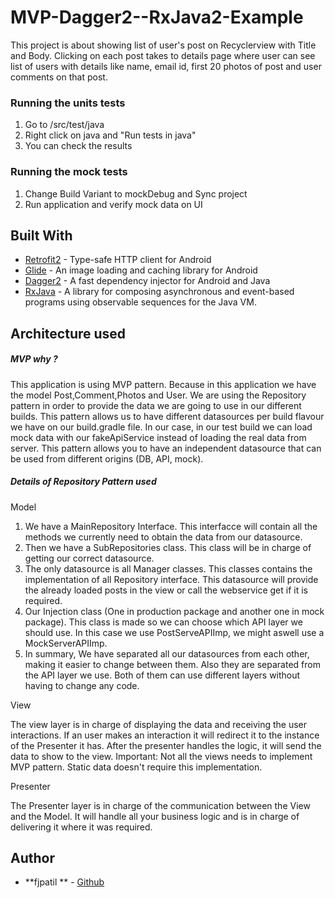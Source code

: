 # MVP-Dagger2--RxJava2-Example

This project is about showing list of user's post on Recyclerview with Title and Body. Clicking on each post takes to details page where user can see list of users with details like name, email id, first 20 photos of post and user comments on that post.

### Running the units tests

1. Go to /src/test/java
2. Right click on java and "Run tests in java"
3. You can check the results

###  Running the mock tests


   1. Change Build Variant to mockDebug and Sync project
   2. Run application and verify mock data on UI

## Built With

* [Retrofit2](https://github.com/square/retrofit) - Type-safe HTTP client for Android
* [Glide](https://github.com/bumptech/glide) - An image loading and caching library for Android
* [Dagger2](https://github.com/google/dagger) - A fast dependency injector for Android and Java
* [RxJava](https://github.com/ReactiveX/RxJava) - A library for composing asynchronous and event-based programs using observable sequences for the Java VM.


## Architecture used
##### MVP why ?

This application is using MVP pattern. Because in this application we have the model Post,Comment,Photos and User. We are using the Repository pattern in order to provide the data we are going to use in our different builds. This pattern allows us to have different datasources per build flavour we have on our build.gradle file. In our case, in our test build we can load mock data with our fakeApiService instead of loading the real data from server. This pattern allows you to have an independent datasource that can be used from different origins (DB, API, mock).

##### Details of Repository Pattern used

Model

1.  We have a MainRepository Interface. This interfacce will contain all the methods we currently need to obtain the data from our datasource.
2.  Then we have a SubRepositories class. This class will be in charge of getting our correct datasource. 
3.  The only datasource is all Manager classes. This classes contains the implementation of  all Repository interface. This datasource will provide the already loaded posts in the view or call the webservice get if it is required.
4.  Our Injection class (One in production package and another one in mock package). This class is made so we can choose which API layer we should use. In this case we use PostServeAPIImp, we might aswell use a MockServerAPIImp.
5.  In summary, We have separated all our datasources from each other, making it easier to change between them. Also they are separated from the API layer we use. Both of them can use different layers without having to change any code.

View 

The view layer is in charge of displaying the data and receiving the user interactions. If an user makes an interaction it will redirect it to the instance of the Presenter it has. After the presenter handles the logic, it will send the data to show to the view. Important: Not all the views needs to implement MVP pattern. Static data doesn't require this implementation.

Presenter

The Presenter layer is in charge of the communication between the View and the Model. It will handle all your business logic and is in charge of delivering it where it was required.


## Author

* **fjpatil ** -  [Github](https://github.com/fjpatil)

